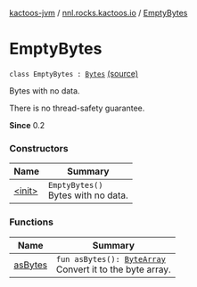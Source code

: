 [kactoos-jvm](../../index.md) / [nnl.rocks.kactoos.io](../index.md) / [EmptyBytes](.)

# EmptyBytes

`class EmptyBytes : `[`Bytes`](../../nnl.rocks.kactoos/-bytes/index.md) [(source)](https://github.com/neonailol/kactoos/blob/master/kactoos-jvm/src/main/kotlin/nnl/rocks/kactoos/io/EmptyBytes.kt#L15)

Bytes with no data.

There is no thread-safety guarantee.

**Since**
0.2

### Constructors

| Name | Summary |
|---|---|
| [&lt;init&gt;](-init-.md) | `EmptyBytes()`<br>Bytes with no data. |

### Functions

| Name | Summary |
|---|---|
| [asBytes](as-bytes.md) | `fun asBytes(): `[`ByteArray`](https://kotlinlang.org/api/latest/jvm/stdlib/kotlin/-byte-array/index.html)<br>Convert it to the byte array. |
